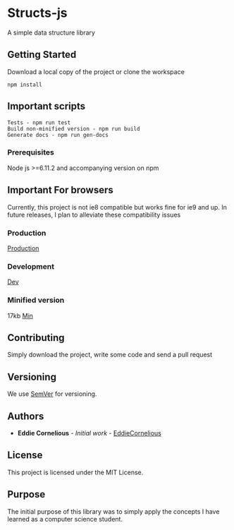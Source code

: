 # Structs-js

A simple data structure library

## Getting Started

Download a local copy of the project or clone the workspace
```
npm install
```
## Important scripts
```
Tests - npm run test
Build non-minified version - npm run build
Generate docs - npm run gen-docs
```

### Prerequisites

Node js >=6.11.2 and accompanying version on npm

## Important For browsers

Currently, this project is not ie8 compatible but works fine for ie9 and up.
In future releases, I plan to alleviate these compatibility issues


### Production

[Production](https://cdn.rawgit.com/EddieCornelious/Structs-JS/master/structs.js)

### Development

[Dev](https://rawgit.com/EddieCornelious/Structs-JS/master/structs.js)

### Minified version
17kb [Min](https://cdn.rawgit.com/EddieCornelious/Structs-JS/master/structs.min.js)


## Contributing

Simply download the project, write some code and send a pull request

## Versioning

We use [SemVer](http://semver.org/) for versioning. 

## Authors

* **Eddie Cornelious** - *Initial work* - [EddieCornelious](https://github.com/EddieCornelious)

## License

This project is licensed under the MIT License.

## Purpose

The initial purpose of this library was to simply apply the concepts I have 
learned as a computer science student.

